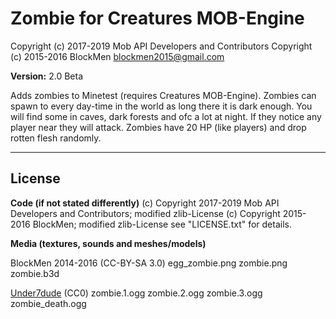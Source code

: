 # Zombie for Creatures MOB-Engine
Copyright (c) 2017-2019 Mob API Developers and Contributors
Copyright (c) 2015-2016 BlockMen <blockmen2015@gmail.com>

**Version:** 2.0 Beta

Adds zombies to Minetest (requires Creatures MOB-Engine).
Zombies can spawn to every day-time in the world as long there it is dark enough.
You will find some in caves, dark forests and ofc a lot at night.
If they notice any player near they will attack.
Zombies have 20 HP (like players) and drop rotten flesh randomly.

---
## License

**Code (if not stated differently)**
(c) Copyright 2017-2019 Mob API Developers and Contributors; modified zlib-License
(c) Copyright 2015-2016 BlockMen; modified zlib-License
see "LICENSE.txt" for details.

**Media (textures, sounds and meshes/models)**

BlockMen 2014-2016 (CC-BY-SA 3.0)
	egg_zombie.png
	zombie.png
	zombie.b3d

[Under7dude](https://freesound.org/people/Under7dude) (CC0)
	zombie.1.ogg
	zombie.2.ogg
	zombie.3.ogg
	zombie_death.ogg
